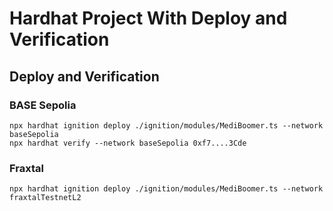 # Hardhat Project With Deploy and Verification

## Deploy and Verification

### BASE Sepolia
```shell
npx hardhat ignition deploy ./ignition/modules/MediBoomer.ts --network baseSepolia
npx hardhat verify --network baseSepolia 0xf7....3Cde
```

### Fraxtal
```shell
npx hardhat ignition deploy ./ignition/modules/MediBoomer.ts --network fraxtalTestnetL2
```